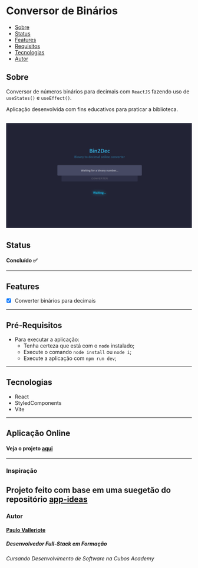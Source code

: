 # Conversor de Binários

<!--ts-->
* [Sobre](#sobre)
* [Status](#status)
* [Features](#features)
* [Requisitos](#pré-requisitos)
* [Tecnologias](#tecnologias)
* [Autor](#autor)
<!--td-->

## Sobre
Conversor de números binários para decimais com `ReactJS` fazendo uso de `useStates()` e `useEffect()`.

Aplicação desenvolvida com fins educativos para praticar a biblioteca.

![img](assets/app.screenshot.png)
----
## Status
#### Concluído :white_check_mark:
----
## Features
- [x] Converter binários para decimais
---
## Pré-Requisitos
- Para executar a aplicação:
  - Tenha certeza que está com o `node` instalado;
  - Execute o comando `node install` ou `node i`;
  - Execute a aplicação com `npm run dev`; 
---
## Tecnologias
- React
- StyledComponents
- Vite
----
## Aplicação Online
#### Veja o projeto [aqui](https://binary-conversor.netlify.app/)
----
### Inspiração
Projeto feito com base em uma suegetão do repositório [app-ideas](https://github.com/florinpop17/app-ideas)
----
### Autor 

#### [Paulo Valleriote](https://www.linkedin.com/in/paulovalleriote/)
##### Desenvolvedor Full-Stack em Formação
###### Cursando Desenvolvimento de Software na Cubos Academy
